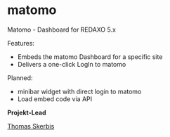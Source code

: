 # matomo
Matomo - Dashboard for REDAXO 5.x

Features: 
- Embeds the matomo Dashboard for a specific site
- Delivers a one-click LogIn to matomo

Planned: 
- minibar widget with direct login to matomo
- Load embed code via API 

**Projekt-Lead**

[Thomas Skerbis](https://github.com/skerbis)
